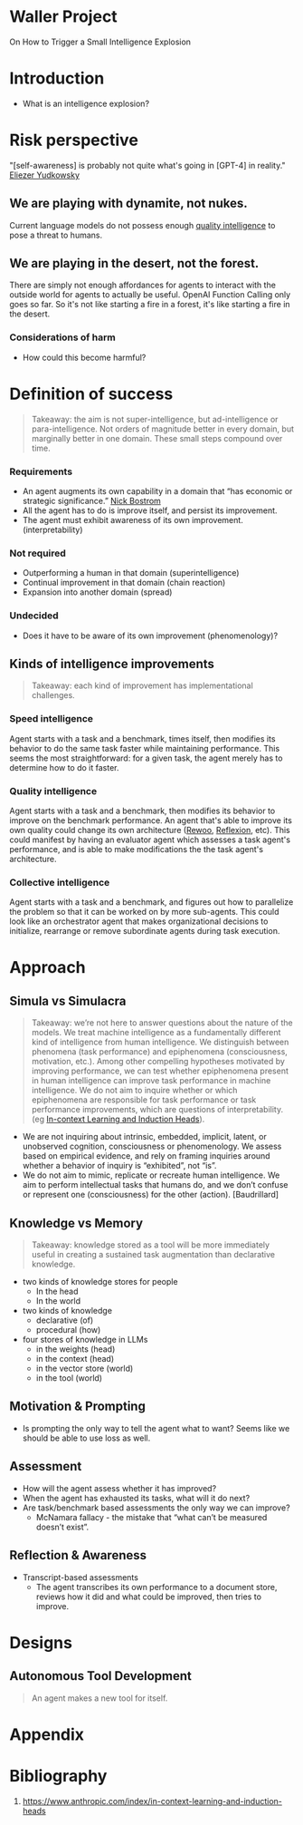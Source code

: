 # Waller Project

On How to Trigger a Small Intelligence Explosion

# Introduction

- What is an intelligence explosion?

# Risk perspective

"[self-awareness] is probably not quite what's going in [GPT-4] in reality." [Eliezer Yudkowsky](https://youtu.be/AaTRHFaaPG8?t=92)

## We are playing with dynamite, not nukes.

Current language models do not possess enough [quality intelligence](https://en.wikipedia.org/wiki/Superintelligence:_Paths,_Dangers,_Strategies) to pose a threat to humans.

## We are playing in the desert, not the forest.

There are simply not enough affordances for agents to interact with the outside world for agents to actually be useful. OpenAI Function Calling only goes so far. So it's not like starting a fire in a forest, it's like starting a fire in the desert.

### Considerations of harm

- How could this become harmful?

# Definition of success

> Takeaway: the aim is not super-intelligence, but ad-intelligence or para-intelligence. Not orders of magnitude better in every domain, but marginally better in one domain. These small steps compound over time.

### Requirements

- An agent augments its own capability in a domain that “has economic or strategic significance.” [Nick Bostrom](https://en.wikipedia.org/wiki/Superintelligence:_Paths,_Dangers,_Strategies)
- All the agent has to do is improve itself, and persist its improvement.
- The agent must exhibit awareness of its own improvement. (interpretability)

### Not required

- Outperforming a human in that domain (superintelligence)
- Continual improvement in that domain (chain reaction)
- Expansion into another domain (spread)

### Undecided

- Does it have to be aware of its own improvement (phenomenology)?

## Kinds of intelligence improvements

> Takeaway: each kind of improvement has implementational challenges.

### Speed intelligence

Agent starts with a task and a benchmark, times itself, then modifies its behavior to do the same task faster while maintaining performance. This seems the most straightforward: for a given task, the agent merely has to determine how to do it faster.

### Quality intelligence

Agent starts with a task and a benchmark, then modifies its behavior to improve on the benchmark performance. An agent that's able to improve its own quality could change its own architecture ([Rewoo](https://arxiv.org/pdf/2205.00445.pdf), [Reflexion](https://arxiv.org/pdf/2303.11366.pdf), etc). This could manifest by having an evaluator agent which assesses a task agent's performance, and is able to make modifications the the task agent's architecture.

### Collective intelligence

Agent starts with a task and a benchmark, and figures out how to parallelize the problem so that it can be worked on by more sub-agents. This could look like an orchestrator agent that makes organizational decisions to initialize, rearrange or remove subordinate agents during task execution.

# Approach

## Simula vs Simulacra

> Takeaway: we’re not here to answer questions about the nature of the models. We treat machine intelligence as a fundamentally different kind of intelligence from human intelligence. We distinguish between phenomena (task performance) and epiphenomena (consciousness, motivation, etc.). Among other compelling hypotheses motivated by improving performance, we can test whether epiphenomena present in human intelligence can improve task performance in machine intelligence. We do not aim to inquire whether or which epiphenomena are responsible for task performance or task performance improvements, which are questions of interpretability. (eg [In-context Learning and Induction Heads](https://www.anthropic.com/index/in-context-learning-and-induction-heads)).

- We are not inquiring about intrinsic, embedded, implicit, latent, or unobserved cognition, consciousness or phenomenology. We assess based on empirical evidence, and rely on framing inquiries around whether a behavior of inquiry is “exhibited”, not “is”.
- We do not aim to mimic, replicate or recreate human intelligence. We aim to perform intellectual tasks that humans do, and we don’t confuse or represent one (consciousness) for the other (action). [Baudrillard]

## Knowledge vs Memory

> Takeaway: knowledge stored as a tool will be more immediately useful in creating a sustained task augmentation than declarative knowledge.

- two kinds of knowledge stores for people
  - In the head
  - In the world
- two kinds of knowledge
  - declarative (of)
  - procedural (how)
- four stores of knowledge in LLMs
  - in the weights (head)
  - in the context (head)
  - in the vector store (world)
  - in the tool (world)

## Motivation & Prompting

- Is prompting the only way to tell the agent what to want? Seems like we should be able to use loss as well.

## Assessment

- How will the agent assess whether it has improved?
- When the agent has exhausted its tasks, what will it do next?
- Are task/benchmark based assessments the only way we can improve?
  - McNamara fallacy - the mistake that “what can’t be measured doesn’t exist”.

## Reflection & Awareness

- Transcript-based assessments
  - The agent transcribes its own performance to a document store, reviews how it did and what could be improved, then tries to improve.

# Designs

## Autonomous Tool Development

> An agent makes a new tool for itself.

# Appendix

# Bibliography

1. https://www.anthropic.com/index/in-context-learning-and-induction-heads
